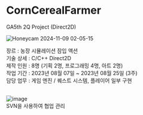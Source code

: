 # CornCerealFarmer
GA5th 2Q Project (Direct2D)<br/>

![Honeycam 2024-11-09 02-05-15](https://github.com/user-attachments/assets/2146c85f-cedd-4cf7-b367-34052ae96166)<br/>

장르 : 농장 시뮬레이션 잠입 액션<br/>
기술 상세 : C/C++ Direct2D<br/>
제작 인원 : 8명 (기획 2명, 프로그래밍 4명, 아트 2명)<br/>
작업 기간 : 2023년 08월 07일 ~ 2023년 08월 25일 (3주)<br/>
담당 업무 : 게임 엔진 / 퀘스트 시스템, 플레이어 일부 구현<br/>
<br/>

![image](https://github.com/user-attachments/assets/0ad21fa9-9f44-4708-abff-518a1d9ab6ae)<br/>
SVN을 사용하여 협업 관리
